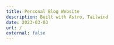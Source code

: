 ```yaml
---
title: Personal Blog Website
description: Built with Astro, Tailwind
date: 2023-03-03
url: /
external: false
---
```

